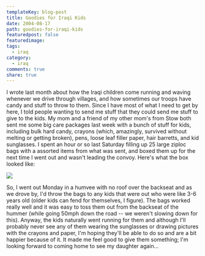```yaml
---
templateKey: blog-post
title: Goodies for Iraqi Kids
date: 2004-08-17
path: goodies-for-iraqi-kids
featuredpost: false
featuredimage:
tags:
  - iraq
category:
  - iraq
comments: true
share: true
---
```


I wrote last month about how the Iraqi children come running and waving whenever we drive through villages, and how sometimes our troops have candy and stuff to throw to them. Since I have most of what I need to get by here, I told people wanting to send me stuff that they could send me stuff to give to the kids. My mom and a friend of my other mom's from Stow both sent me some big care packages last week with a bunch of stuff for kids, including bulk hard candy, crayons (which, amazingly, survived without melting or getting broken), pens, loose leaf filler paper, hair barretts, and kid sunglasses. I spent an hour or so last Saturday filling up 25 large ziploc bags with a assorted items from what was sent, and boxed them up for the next time I went out and wasn't leading the convoy. Here's what the box looked like:

[![](images/r_2004-08-13%20Goody%20Bags.JPG)](http://armysteve.com/armysteve/gallery/image/58.aspx)

So, I went out Monday in a humvee with no roof over the backseat and as we drove by, I'd throw the bags to any kids that were out who were like 3-6 years old (older kids can fend for themselves, I figure). The bags worked really well and it was easy to toss them out from the backseat of the hummer (while going 50mph down the road -- we weren't slowing down for this). Anyway, the kids naturally went running for them and although I'll probably never see any of them wearing the sunglasses or drawing pictures with the crayons and paper, I'm hoping they'll be able to do so and are a bit happier because of it. It made me feel good to give them something; I'm looking forward to coming home to see my daughter again...
